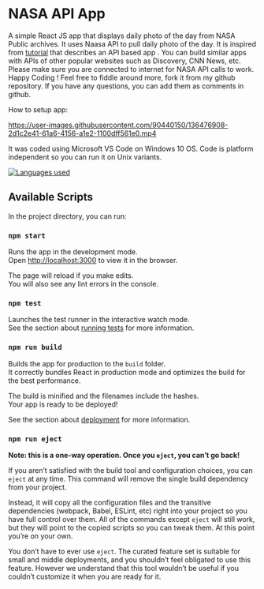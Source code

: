 # NASA API App

A simple React JS app that displays daily photo of the day from NASA Public archives. It uses Naasa API to pull daily photo of the day. It is inspired from [tutorial](https://scotch.io/tutorials/make-a-stellar-react-nasa-app-in-10-minutes) that describes an API based app . You can build similar apps with APIs of other popular websites such as Discovery, CNN News, etc. Please make sure you are connected to internet for NASA API calls to work. Happy Coding ! Feel free to fiddle around more, fork it from my github repository. If you have any questions, you can add them as comments in github. 

How to setup app: 

https://user-images.githubusercontent.com/90440150/136476908-2d1c2e41-61a6-4156-a1e2-1100dff561e0.mp4

It was coded using Microsoft VS Code on Windows 10 OS. Code is platform independent so you can run it on Unix variants. 

[![Languages used](https://github-readme-stats.vercel.app/api?username=svbcoder&&show_icons=true&theme=default)](https://github.com/svbcoder/github-readme-stats)


## Available Scripts

In the project directory, you can run:

### `npm start`

Runs the app in the development mode.\
Open [http://localhost:3000](http://localhost:3000) to view it in the browser.

The page will reload if you make edits.\
You will also see any lint errors in the console.

### `npm test`

Launches the test runner in the interactive watch mode.\
See the section about [running tests](https://facebook.github.io/create-react-app/docs/running-tests) for more information.

### `npm run build`

Builds the app for production to the `build` folder.\
It correctly bundles React in production mode and optimizes the build for the best performance.

The build is minified and the filenames include the hashes.\
Your app is ready to be deployed!

See the section about [deployment](https://facebook.github.io/create-react-app/docs/deployment) for more information.

### `npm run eject`

**Note: this is a one-way operation. Once you `eject`, you can’t go back!**

If you aren’t satisfied with the build tool and configuration choices, you can `eject` at any time. This command will remove the single build dependency from your project.

Instead, it will copy all the configuration files and the transitive dependencies (webpack, Babel, ESLint, etc) right into your project so you have full control over them. All of the commands except `eject` will still work, but they will point to the copied scripts so you can tweak them. At this point you’re on your own.

You don’t have to ever use `eject`. The curated feature set is suitable for small and middle deployments, and you shouldn’t feel obligated to use this feature. However we understand that this tool wouldn’t be useful if you couldn’t customize it when you are ready for it.
